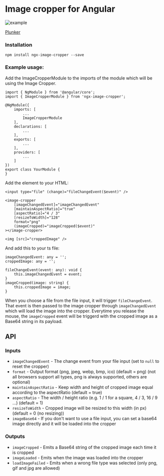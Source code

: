 # Image cropper for Angular
![example](https://github.com/MartijnW49/ngx-image-cropper/blob/master/cropper-example.png)

[Plunker](https://plnkr.co/edit/pcnBN6Fwk8rjjtisIuyC?p=preview)

### Installation
`npm install ngx-image-cropper --save`

### Example usage:
Add the ImageCropperModule to the imports of the module which will be using the Image Cropper.
```
import { NgModule } from '@angular/core';
import { ImageCropperModule } from 'ngx-image-cropper';

@NgModule({
    imports: [
        ...
        ImageCropperModule
    ],
    declarations: [
        ...
    ],
    exports: [
        ...
    ],
    providers: [
        ...
    ]
})
export class YourModule {
}
```

Add the element to your HTML:
```
<input type="file" (change)="fileChangeEvent($event)" />

<image-cropper
    [imageChangedEvent]="imageChangedEvent"
    [maintainAspectRatio]="true"
    [aspectRatio]="4 / 3"
    [resizeToWidth]="128"
    format="png"
    (imageCropped)="imageCropped($event)"
></image-cropper>

<img [src]="croppedImage" />
```

And add this to your ts file:
```
imageChangedEvent: any = '';
croppedImage: any = '';

fileChangeEvent(event: any): void {
    this.imageChangedEvent = event;
}
imageCropped(image: string) {
    this.croppedImage = image;
}
```
When you choose a file from the file input, it will trigger `fileChangeEvent`.
That event is then passed to the image cropper through `imageChangedEvent` which will load the image into the cropper.
Everytime you release the mouse, the `imageCropped` event will be triggerd with the cropped image as a Base64 string in its payload.

## API
### Inputs
- `imageChangedEvent` - The change event from your file input (set to `null` to reset the cropper)
- `format` - Output format (png, jpeg, webp, bmp, ico) (default = png) (not all browsers support all types, png is always supported, others are optional)
- `maintainAspectRatio` - Keep width and height of cropped image equal according to the aspectRatio (default = true)
- `aspectRatio` - The width / height ratio (e.g. 1 / 1 for a square, 4 / 3, 16 / 9 ...) (default = 1)
- `resizeToWidth` - Cropped image will be resized to this width (in px) (default = 0 (no resizing))
- `imageBase64` - If you don't want to use a file input, you can set a base64 image directly and it will be loaded into the cropper

### Outputs
- `imageCropped` - Emits a Base64 string of the cropped image each time it is cropped
- `imageLoaded` - Emits when the image was loaded into the cropper
- `loadImageFailed` - Emits when a wrong file type was selected (only png, gif and jpg are allowed)

